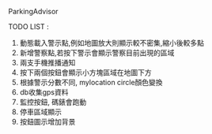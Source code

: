 ParkingAdvisor



TODO LIST :

1. 動態載入警示點,例如地圖放大則顯示較不密集,縮小後較多點
2. 新增警察點,若按下警示會顯示警察目前出現的區域
3. 兩支手機推播通知
4. 按下兩個按鈕會顯示小方塊區域在地圖下方
5. 根據警示分數不同, mylocation circle顏色變換
6. db收集gps資料
7. 監控按鈕, 碼錶會跑動
8. 停車區域顯示
9. 按鈕圖示增加背景

